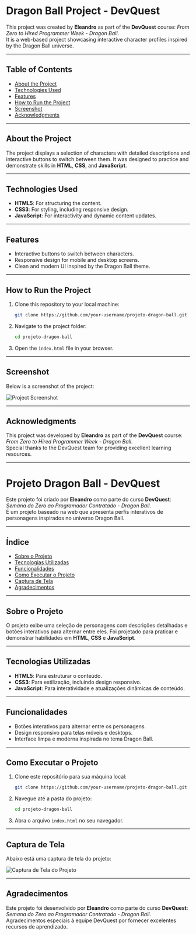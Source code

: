 # Dragon Ball Project - DevQuest

This project was created by **Eleandro** as part of the **DevQuest** course: *From Zero to Hired Programmer Week - Dragon Ball*.  
It is a web-based project showcasing interactive character profiles inspired by the Dragon Ball universe.

---

## Table of Contents

- [About the Project](#about-the-project)
- [Technologies Used](#technologies-used)
- [Features](#features)
- [How to Run the Project](#how-to-run-the-project)
- [Screenshot](#screenshot)
- [Acknowledgments](#acknowledgments)

---

## About the Project

The project displays a selection of characters with detailed descriptions and interactive buttons to switch between them. It was designed to practice and demonstrate skills in **HTML**, **CSS**, and **JavaScript**.

---

## Technologies Used

- **HTML5**: For structuring the content.
- **CSS3**: For styling, including responsive design.
- **JavaScript**: For interactivity and dynamic content updates.

---

## Features

- Interactive buttons to switch between characters.
- Responsive design for mobile and desktop screens.
- Clean and modern UI inspired by the Dragon Ball theme.

---

## How to Run the Project

1. Clone this repository to your local machine:
   ```bash
   git clone https://github.com/your-username/projeto-dragon-ball.git
   ```
2. Navigate to the project folder:
   ```bash
   cd projeto-dragon-ball
   ```
3. Open the `index.html` file in your browser.

---

## Screenshot

Below is a screenshot of the project:

![Project Screenshot](./src/images/screenshot.png)

---

## Acknowledgments

This project was developed by **Eleandro** as part of the **DevQuest** course: *From Zero to Hired Programmer Week - Dragon Ball*.  
Special thanks to the DevQuest team for providing excellent learning resources.

---

# Projeto Dragon Ball - DevQuest

Este projeto foi criado por **Eleandro** como parte do curso **DevQuest**: *Semana do Zero ao Programador Contratado - Dragon Ball*.  
É um projeto baseado na web que apresenta perfis interativos de personagens inspirados no universo Dragon Ball.

---

## Índice

- [Sobre o Projeto](#sobre-o-projeto)
- [Tecnologias Utilizadas](#tecnologias-utilizadas)
- [Funcionalidades](#funcionalidades)
- [Como Executar o Projeto](#como-executar-o-projeto)
- [Captura de Tela](#captura-de-tela)
- [Agradecimentos](#agradecimentos)

---

## Sobre o Projeto

O projeto exibe uma seleção de personagens com descrições detalhadas e botões interativos para alternar entre eles. Foi projetado para praticar e demonstrar habilidades em **HTML**, **CSS** e **JavaScript**.

---

## Tecnologias Utilizadas

- **HTML5**: Para estruturar o conteúdo.
- **CSS3**: Para estilização, incluindo design responsivo.
- **JavaScript**: Para interatividade e atualizações dinâmicas de conteúdo.

---

## Funcionalidades

- Botões interativos para alternar entre os personagens.
- Design responsivo para telas móveis e desktops.
- Interface limpa e moderna inspirada no tema Dragon Ball.

---

## Como Executar o Projeto

1. Clone este repositório para sua máquina local:
   ```bash
   git clone https://github.com/your-username/projeto-dragon-ball.git
   ```
2. Navegue até a pasta do projeto:
   ```bash
   cd projeto-dragon-ball
   ```
3. Abra o arquivo `index.html` no seu navegador.

---

## Captura de Tela

Abaixo está uma captura de tela do projeto:

![Captura de Tela do Projeto](./src/images/screenshot.png)

---

## Agradecimentos

Este projeto foi desenvolvido por **Eleandro** como parte do curso **DevQuest**: *Semana do Zero ao Programador Contratado - Dragon Ball*.  
Agradecimentos especiais à equipe DevQuest por fornecer excelentes recursos de aprendizado.
